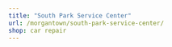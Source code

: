 ```yaml
---
title: "South Park Service Center"
url: /morgantown/south-park-service-center/
shop: car repair
---
```

